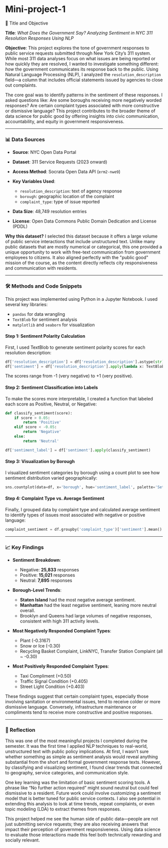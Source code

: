 # Mini-project-1
📌 Title and Objective

**Title**: *What Does the Government Say? Analyzing Sentiment in NYC 311 Resolution Responses Using NLP*

**Objective**:
This project explores the tone of government responses to public service requests submitted through New York City’s 311 system. While most 311 data analyses focus on what issues are being reported or how quickly they are resolved, I wanted to investigate something different: *how* the government communicates its response back to the public. Using Natural Language Processing (NLP), I analyzed the `resolution_description` field—a column that includes official statements issued by agencies to close out complaints.

The core goal was to identify patterns in the sentiment of these responses. I asked questions like: Are some boroughs receiving more negatively worded responses? Are certain complaint types associated with more constructive or dismissive language? This project contributes to the broader theme of data science for public good by offering insights into civic communication, accountability, and equity in government responsiveness.

---

### 📊 Data Sources

* **Source**: NYC Open Data Portal
* **Dataset**: 311 Service Requests (2023 onward)
* **Access Method**: Socrata Open Data API (`erm2-nwe9`)
* **Key Variables Used**:

  * `resolution_description`: text of agency response
  * `borough`: geographic location of the complaint
  * `complaint_type`: type of issue reported
* **Data Size**: 48,749 resolution entries
* **License**: Open Data Commons Public Domain Dedication and License (PDDL)

**Why this dataset?**
I selected this dataset because it offers a large volume of public service interactions that include unstructured text. Unlike many public datasets that are mostly numerical or categorical, this one provided a unique opportunity to work with free-text communication from government employees to citizens. It also aligned perfectly with the "public good" mission of the course, as the content directly reflects city responsiveness and communication with residents.

---

### 🛠️ Methods and Code Snippets

This project was implemented using Python in a Jupyter Notebook. I used several key libraries:

* `pandas` for data wrangling
* `TextBlob` for sentiment analysis
* `matplotlib` and `seaborn` for visualization

#### Step 1: Sentiment Polarity Calculation

First, I used TextBlob to generate sentiment polarity scores for each resolution description:

```python
df['resolution_description'] = df['resolution_description'].astype(str).fillna('')
df['sentiment'] = df['resolution_description'].apply(lambda x: TextBlob(x).sentiment.polarity)
```

The scores range from -1 (very negative) to +1 (very positive).

#### Step 2: Sentiment Classification into Labels

To make the scores more interpretable, I created a function that labeled each score as Positive, Neutral, or Negative:

```python
def classify_sentiment(score):
    if score > 0.05:
        return 'Positive'
    elif score < -0.05:
        return 'Negative'
    else:
        return 'Neutral'

df['sentiment_label'] = df['sentiment'].apply(classify_sentiment)
```

#### Step 3: Visualization by Borough

I visualized sentiment categories by borough using a count plot to see how sentiment distribution varied geographically:

```python
sns.countplot(data=df, x='borough', hue='sentiment_label', palette='Set2')
```

#### Step 4: Complaint Type vs. Average Sentiment

Finally, I grouped data by complaint type and calculated average sentiment to identify types of issues most associated with negative or positive language:

```python
complaint_sentiment = df.groupby('complaint_type')['sentiment'].mean().sort_values()
```

---

### 📈 Key Findings

* **Sentiment Breakdown**:

  * Negative: **25,833** responses
  * Positive: **15,021** responses
  * Neutral: **7,895** responses

* **Borough-Level Trends**:

  * **Staten Island** had the most negative average sentiment.
  * **Manhattan** had the least negative sentiment, leaning more neutral overall.
  * Brooklyn and Queens had large volumes of negative responses, consistent with high 311 activity levels.

* **Most Negatively Responded Complaint Types**:

  * Plant (-0.3167)
  * Snow or Ice (-0.30)
  * Recycling Basket Complaint, LinkNYC, Transfer Station Complaint (all \~ -0.30)

* **Most Positively Responded Complaint Types**:

  * Taxi Compliment (+0.50)
  * Traffic Signal Condition (+0.405)
  * Street Light Condition (+0.403)

These findings suggest that certain complaint types, especially those involving sanitation or environmental issues, tend to receive colder or more dismissive language. Conversely, infrastructure maintenance or compliments tend to receive more constructive and positive responses.

---

### 💬 Reflection

This was one of the most meaningful projects I completed during the semester. It was the first time I applied NLP techniques to real-world, unstructured text with public policy implications. At first, I wasn’t sure whether something as simple as sentiment analysis would reveal anything substantial from the short and formal government response texts. However, by classifying and visualizing sentiment, I found clear trends that connected to geography, service categories, and communication style.

One key learning was the limitation of basic sentiment scoring tools. A phrase like “No further action required” might sound neutral but could feel dismissive to a resident. Future work could involve customizing a sentiment model that is better tuned for public service contexts. I also see potential in extending this analysis to look at time trends, repeat complaints, or even topic modeling (LDA) to extract themes from responses.

This project helped me see the human side of public data—people are not just submitting service requests; they are also receiving answers that impact their perception of government responsiveness. Using data science to evaluate those interactions made this feel both technically rewarding and socially relevant.
